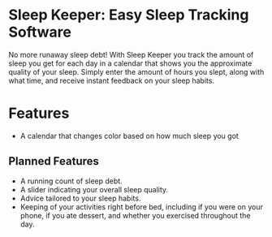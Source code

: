 # Sleep Keeper: Easy Sleep Tracking Software

No more runaway sleep debt!
With Sleep Keeper you track the amount of sleep you get for each day in a calendar that shows you the approximate quality of your sleep.
Simply enter the amount of hours you slept, along with what time, and receive instant feedback on your sleep habits.

# Features

- A calendar that changes color based on how much sleep you got

## Planned Features

- A running count of sleep debt.
- A slider indicating your overall sleep quality.
- Advice tailored to your sleep habits.
- Keeping of your activities right before bed, including if you were on your phone, if you ate dessert, and whether you exercised throughout the day.